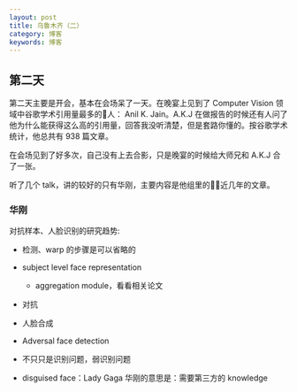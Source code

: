 ```yaml
---
layout: post
title: 乌鲁木齐（二）
category: 博客
keywords: 博客
---
```


## 第二天
第二天主要是开会，基本在会场呆了一天。在晚宴上见到了 Computer Vision 领域中谷歌学术引用量最多的人：
Anil K. Jain。A.K.J 在做报告的时候还有人问了他为什么能获得这么高的引用量，回答我没听清楚，但是套路你懂的。按谷歌学术统计，他总共有 938 篇文章。

在会场见到了好多次，自己没有上去合影，只是晚宴的时候给大师兄和 A.K.J 合了一张。

听了几个 talk，讲的较好的只有华刚，主要内容是他组里的近几年的文章。
### 华刚
对抗样本、人脸识别的研究趋势:

 - 检测、warp 的步骤是可以省略的

 - subject level face representation
    - aggregation module，看看相关论文

 - 对抗

 - 人脸合成
 
 - Adversal face detection

 - 不只只是识别问题，弱识别问题

 - disguised face：Lady Gaga  华刚的意思是：需要第三方的 knowledge

<!-- 华刚关于 anti-spoof 的看法是：更多的应该从 camera-sensor 上入手。rgb 的信息不是 final solution。 -->